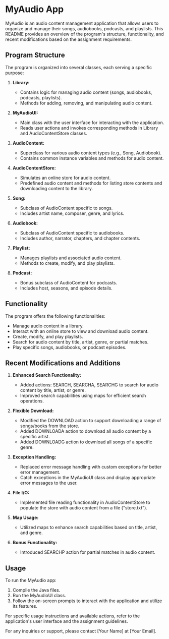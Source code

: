 # MyAudio App

MyAudio is an audio content management application that allows users to organize and manage their songs, audiobooks, podcasts, and playlists. This README provides an overview of the program's structure, functionality, and recent modifications based on the assignment requirements.

## Program Structure

The program is organized into several classes, each serving a specific purpose:

1. **Library:**
   - Contains logic for managing audio content (songs, audiobooks, podcasts, playlists).
   - Methods for adding, removing, and manipulating audio content.

2. **MyAudioUI:**
   - Main class with the user interface for interacting with the application.
   - Reads user actions and invokes corresponding methods in Library and AudioContentStore classes.

3. **AudioContent:**
   - Superclass for various audio content types (e.g., Song, Audiobook).
   - Contains common instance variables and methods for audio content.

4. **AudioContentStore:**
   - Simulates an online store for audio content.
   - Predefined audio content and methods for listing store contents and downloading content to the library.

5. **Song:**
   - Subclass of AudioContent specific to songs.
   - Includes artist name, composer, genre, and lyrics.

6. **Audiobook:**
   - Subclass of AudioContent specific to audiobooks.
   - Includes author, narrator, chapters, and chapter contents.

7. **Playlist:**
   - Manages playlists and associated audio content.
   - Methods to create, modify, and play playlists.

8. **Podcast:**
   - Bonus subclass of AudioContent for podcasts.
   - Includes host, seasons, and episode details.

## Functionality

The program offers the following functionalities:

- Manage audio content in a library.
- Interact with an online store to view and download audio content.
- Create, modify, and play playlists.
- Search for audio content by title, artist, genre, or partial matches.
- Play specific songs, audiobooks, or podcast episodes.

## Recent Modifications and Additions

1. **Enhanced Search Functionality:**
   - Added actions: SEARCH, SEARCHA, SEARCHG to search for audio content by title, artist, or genre.
   - Improved search capabilities using maps for efficient search operations.

2. **Flexible Download:**
   - Modified the DOWNLOAD action to support downloading a range of songs/books from the store.
   - Added DOWNLOADA action to download all audio content by a specific artist.
   - Added DOWNLOADG action to download all songs of a specific genre.

3. **Exception Handling:**
   - Replaced error message handling with custom exceptions for better error management.
   - Catch exceptions in the MyAudioUI class and display appropriate error messages to the user.

4. **File I/O:**
   - Implemented file reading functionality in AudioContentStore to populate the store with audio content from a file ("store.txt").

5. **Map Usage:**
   - Utilized maps to enhance search capabilities based on title, artist, and genre.

6. **Bonus Functionality:**
   - Introduced SEARCHP action for partial matches in audio content.

## Usage

To run the MyAudio app:
1. Compile the Java files.
2. Run the MyAudioUI class.
3. Follow the on-screen prompts to interact with the application and utilize its features.

For specific usage instructions and available actions, refer to the application's user interface and the assignment guidelines.

For any inquiries or support, please contact [Your Name] at [Your Email].
